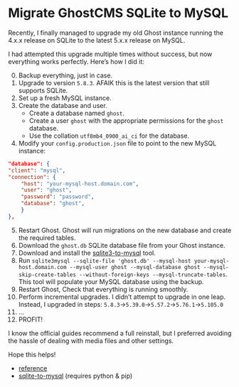 # Migrate GhostCMS SQLite to MySQL

Recently, I finally managed to upgrade my old Ghost instance running the 4.x.x release on SQLite to the latest 5.x.x release on MySQL.

I had attempted this upgrade multiple times without success, but now everything works perfectly. Here’s how I did it:

0.  Backup everything, just in case.
1.  Upgrade to version `5.8.3`. AFAIK this is the latest version that still supports SQLite.
2.  Set up a fresh MySQL instance.
3.  Create the database and user.
    -   Create a database named `ghost`.
    -   Create a user `ghost` with the appropriate permissions for the `ghost` database.
    -   Use the collation `utf8mb4_0900_ai_ci` for the database.
4.  Modify your `config.production.json` file to point to the new MySQL instance:

```json
"database": {
"client": "mysql",
"connection": {
    "host": "your-mysql-host.domain.com",
    "user": "ghost",
    "password": "password",
    "database": "ghost",
    }
},
``` 

5.  Restart Ghost. Ghost will run migrations on the new database and create the required tables.
6.  Download the `ghost.db` SQLite database file from your Ghost instance.
7.  Download and install the [sqlite3-to-mysql](https://github.com/techouse/sqlite3-to-mysql) tool.
8.  Run `sqlite3mysql --sqlite-file 'ghost.db' --mysql-host your-mysql-host.domain.com --mysql-user ghost --mysql-database ghost --mysql-skip-create-tables --without-foreign-keys --mysql-truncate-tables`. This tool will populate your MySQL database using the backup.
9.  Restart Ghost, Check that everything is running smoothly.
10.  Perform incremental upgrades. I didn’t attempt to upgrade in one leap. Instead, I upgraded in steps: `5.8.3`→`5.39.0`→`5.57.2`→`5.76.1`→`5.105.0`
11.  …
12.  PROFIT!

I know the official guides recommend a full reinstall, but I preferred avoiding the hassle of dealing with media files and other settings.

Hope this helps!

- [reference](https://forum.ghost.org/t/upgrading-ghost-from-sqlite-to-mysql-guide/53592)
- [sqlite-to-mysql](https://github.com/techouse/sqlite3-to-mysql) (requires python & pip)